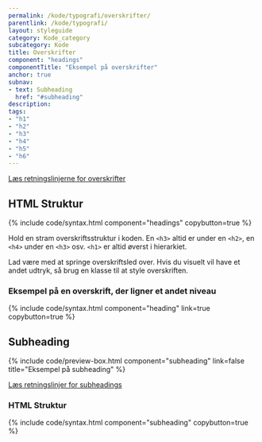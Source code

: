 ```yaml
---
permalink: /kode/typografi/overskrifter/
parentlink: /kode/typografi/
layout: styleguide
category: Kode_category
subcategory: Kode
title: Overskrifter
component: "headings"
componentTitle: "Eksempel på overskrifter"
anchor: true
subnav:
- text: Subheading
  href: "#subheading"
description:
tags:
- "h1"
- "h2"
- "h3"
- "h4"
- "h5"
- "h6"
---
```


<a href="/design/typografi/overskrifter/#retningslinjer">Læs retningslinjerne for overskrifter</a>

## HTML Struktur

{% include code/syntax.html component="headings" copybutton=true %}

Hold en stram overskriftsstruktur i koden. En `<h3>` altid er under en `<h2>`, en `<h4>` under en `<h3>` osv. `<h1>` er altid øverst i hierarkiet.  

Lad være med at springe overskriftsled over. Hvis du visuelt vil have et andet udtryk, så brug en klasse til at style overskriften.

### Eksempel på en overskrift, der ligner et andet niveau

{% include code/syntax.html component="heading" link=true copybutton=true %}

## Subheading

{% include code/preview-box.html component="subheading" link=false title="Eksempel på subheading" %}

<a href="/design/typografi/overskrifter/#subheading">Læs retningslinjer for subheadings</a>

### HTML Struktur

{% include code/syntax.html component="subheading" copybutton=true %}
